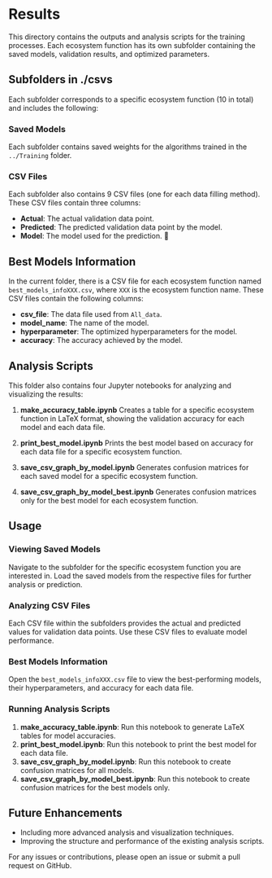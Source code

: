 # Results

This directory contains the outputs and analysis scripts for the training processes. Each ecosystem function has its own subfolder containing the saved models, validation results, and optimized parameters.

## Subfolders in ./csvs

Each subfolder corresponds to a specific ecosystem function (10 in total) and includes the following:

### Saved Models
Each subfolder contains saved weights for the algorithms trained in the `../Training` folder.

### CSV Files
Each subfolder also contains 9 CSV files (one for each data filling method). These CSV files contain three columns: 
- **Actual**: The actual validation data point.
- **Predicted**: The predicted validation data point by the model.
- **Model**: The model used for the prediction.

## Best Models Information

In the current folder, there is a CSV file for each ecosystem function named `best_models_infoXXX.csv`, where `XXX` is the ecosystem function name. These CSV files contain the following columns:
- **csv_file**: The data file used from `All_data`.
- **model_name**: The name of the model.
- **hyperparameter**: The optimized hyperparameters for the model.
- **accuracy**: The accuracy achieved by the model.

## Analysis Scripts

This folder also contains four Jupyter notebooks for analyzing and visualizing the results:

1. **make_accuracy_table.ipynb**
Creates a table for a specific ecosystem function in LaTeX format, showing the validation accuracy for each model and each data file.

2. **print_best_model.ipynb**
Prints the best model based on accuracy for each data file for a specific ecosystem function.

3. **save_csv_graph_by_model.ipynb**
Generates confusion matrices for each saved model for a specific ecosystem function.

4. **save_csv_graph_by_model_best.ipynb**
Generates confusion matrices only for the best model for each ecosystem function.

## Usage

### Viewing Saved Models
Navigate to the subfolder for the specific ecosystem function you are interested in. Load the saved models from the respective files for further analysis or prediction.

### Analyzing CSV Files
Each CSV file within the subfolders provides the actual and predicted values for validation data points. Use these CSV files to evaluate model performance.

### Best Models Information
Open the `best_models_infoXXX.csv` file to view the best-performing models, their hyperparameters, and accuracy for each data file.

### Running Analysis Scripts
1. **make_accuracy_table.ipynb**: Run this notebook to generate LaTeX tables for model accuracies.
2. **print_best_model.ipynb**: Run this notebook to print the best model for each data file.
3. **save_csv_graph_by_model.ipynb**: Run this notebook to create confusion matrices for all models.
4. **save_csv_graph_by_model_best.ipynb**: Run this notebook to create confusion matrices for the best models only.

## Future Enhancements
- Including more advanced analysis and visualization techniques.
- Improving the structure and performance of the existing analysis scripts.

For any issues or contributions, please open an issue or submit a pull request on GitHub.
